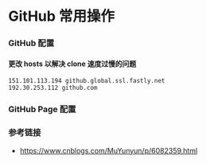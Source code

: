 # GitHub 常用操作

### GitHub 配置

#### 更改 hosts 以解决 clone 速度过慢的问题

```
151.101.113.194 github.global.ssl.fastly.net 
192.30.253.112 github.com 
```



### GitHub Page 配置



### 参考链接

- <https://www.cnblogs.com/MuYunyun/p/6082359.html>